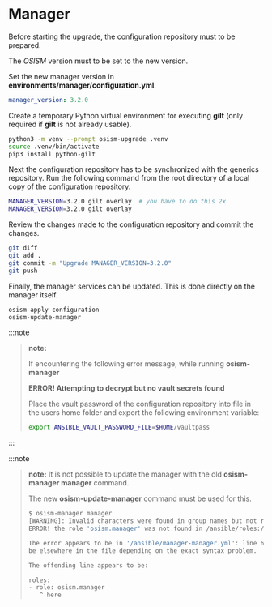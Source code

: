 # Manager

Before starting the upgrade, the configuration repository must to be prepared.

The *OSISM* version must to be set to the new version.

Set the new manager version in **environments/manager/configuration.yml**.

```yaml
manager_version: 3.2.0
```

Create a temporary Python virtual environment for executing **gilt** (only required if **gilt** is not already usable).

```sh
python3 -m venv --prompt osism-upgrade .venv
source .venv/bin/activate
pip3 install python-gilt
```

Next the configuration repository has to be synchronized with the generics repository. Run the following command from the root
directory of a local copy of the configuration repository.

```sh
MANAGER_VERSION=3.2.0 gilt overlay  # you have to do this 2x
MANAGER_VERSION=3.2.0 gilt overlay
```

Review the changes made to the configuration repository and commit the changes.

```sh
git diff
git add .
git commit -m "Upgrade MANAGER_VERSION=3.2.0"
git push
```

Finally, the manager services can be updated. This is done directly on the manager itself.

```sh
osism apply configuration
osism-update-manager
```

:::note

>**note:**
>
>If encountering the following error message, while running **osism-manager**
>
>**ERROR! Attempting to decrypt but no vault secrets found**
>
>Place the vault password of the configuration repository into file in the users home folder and export the following
>environment variable:
>
>```sh
>export ANSIBLE_VAULT_PASSWORD_FILE=$HOME/vaultpass
>```

:::

:::note

>**note:**
>It is not possible to update the manager with the old **osism-manager manager** command.
>
>The new **osism-update-manager** command must be used for this.
>
>```sh
>$ osism-manager manager
>[WARNING]: Invalid characters were found in group names but not replaced, use -vvvv to see details
>ERROR! the role 'osism.manager' was not found in /ansible/roles:/ansible/.ansible/roles:/usr/share/ansible/roles:/etc/ansible/roles:/ansible
>
>The error appears to be in '/ansible/manager-manager.yml': line 6, column 5, but may
>be elsewhere in the file depending on the exact syntax problem.
>
>The offending line appears to be:
>
>roles:
>- role: osism.manager
>    ^ here
